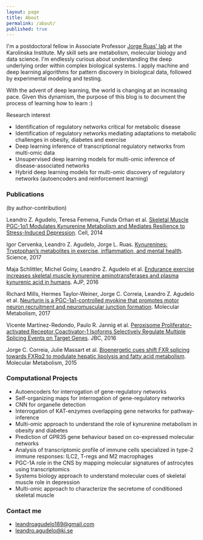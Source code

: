 ```yaml
---
layout: page
title: About
permalink: /about/
published: true
---
```


I'm a postdoctoral fellow in Associate Professor [Jorge Ruas' lab](http://ki.se/en/fyfa/molecular-and-cellular-exercise-physiology) at the Karolinska Institute. My skill sets are metabolism, molecular biology and data science. I'm endlessly curious about understanding the deep underlying order within complex biological systems. I apply machine and deep learning algorithms for pattern discovery in biological data, followed by experimental modeling and testing.

With the advent of deep learning, the world is changing at an increasing pace. Given this dynamism, the purpose of this blog is to document the process of learning how to learn :)

Research interest
- Identification of regulatory networks critical for metabolic disease
- Identification of regulatory networks mediating adaptations to metabolic challenges in obesity, diabetes and exercise
- Deep learning inference of transcriptional regulatory networks from multi-omic data 
- Unsupervised deep learning models for multi-omic inference of disease-associated networks
- Hybrid deep learning models for multi-omic discovery of regulatory networks (autoencoders and reinforcement learning)


### Publications
(by author-contribution)

Leandro Z. Agudelo, Teresa Femenıa, Funda Orhan et al. [Skeletal Muscle PGC-1α1 Modulates Kynurenine Metabolism and Mediates Resilience to Stress-Induced Depression](http://www.cell.com/cell/pdf/S0092-8674(14)01049-6.pdf). Cell, 2014

Igor Cervenka, Leandro Z. Agudelo, Jorge L. Ruas. [Kynurenines: Tryptophan’s metabolites in exercise, inflammation, and mental health](http://science.sciencemag.org/content/357/6349/eaaf9794). Science, 2017

Maja Schlittler, Michel Goiny, Leandro Z. Agudelo et al. [Endurance exercise increases skeletal muscle kynurenine aminotransferases and plasma kynurenic acid in humans](http://ajpcell.physiology.org/content/310/10/C836.long). AJP, 2016

Richard Mills, Hermes Taylor-Weiner, Jorge C. Correia, Leandro Z. Agudelo et al. [Neurturin is a PGC-1a1-controlled myokine that promotes motor neuron recruitment and neuromuscular junction formation](http://www.molmetab.com/article/S2212-8778(17)30866-9/pdf). Molecular Metabolism, 2017

Vicente Martínez-Redondo, Paulo R. Jannig et al. [Peroxisome Proliferator-activated Receptor Coactivator-1 Isoforms Selectively Regulate Multiple Splicing Events on
Target Genes](http://www.jbc.org/content/291/29/15169.full.pdf). JBC, 2016

Jorge C. Correia, Julie Massart et al. [Bioenergetic cues shift FXR splicing towards FXRα2 to modulate hepatic lipolysis and fatty acid metabolism](https://www.ncbi.nlm.nih.gov/pmc/articles/PMC4731735/). Molecular Metabolism, 2015


### Computational Projects

- Autoencoders for interrogation of gene-regulatory networks 
- Self-organizing maps for interrogation of gene-regulatory networks   
- CNN for organelle detection
- Interrogation of KAT-enzymes overlapping gene networks for pathway-inference
- Multi-omic approach to understand the role of kynurenine metabolism in obesity and diabetes
- Prediction of GPR35 gene behaviour based on co-expressed molecular networks
- Analysis of transcriptomic profile of immune cells specialized in type-2 immune responses: ILC2, T-regs and M2 macrophages
- PGC-1A role in the CNS by mapping molecular signatures of astrocytes using transcriptomics
- Systems biology approach to understand molecular cues of skeletal muscle role in depression
- Multi-omic approach to characterize the secretome of conditioned skeletal muscle



### Contact me

- [leandroagudelo189@gmail.com](mailto:email@domain.com)
- [leandro.agudelo@ki.se](mailto:email@domain.com)
